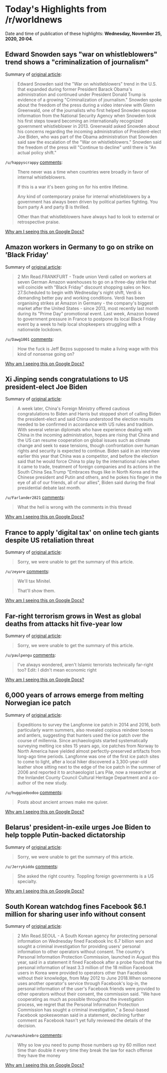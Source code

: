 # Today's Highlights from /r/worldnews

Date and time of publication of these highlights: **Wednesday, November 25, 2020, 20:04**.

## Edward Snowden says "war on whistleblowers" trend shows a "criminalization of journalism"

Summary of [original article](https://www.newsweek.com/edward-snowden-says-war-whistleblowers-trend-shows-criminalization-journalism-1550295):

> Edward Snowden said the "War on whistleblowers" trend in the U.S. that expanded during former President Barack Obama's administration and continued under President Donald Trump is evidence of a growing "Criminalization of journalism." Snowden spoke about the freedom of the press during a video interview with Glenn Greenwald, one of the journalists who first helped Snowden expose information from the National Security Agency when Snowden took his first steps toward becoming an internationally recognized government whistleblower in 2013. Greenwald asked Snowden about his concerns regarding the incoming administration of President-elect Joe Biden, who was part of the Obama administration that Snowden said saw the escalation of the "War on whistleblowers." Snowden said the freedom of the press will "Continue to decline" until there is "An actual policy shift."

`/u/happyscrappy` [comments](https://www.reddit.com/r/worldnews/comments/k0z444/edward_snowden_says_war_on_whistleblowers_trend/):

> There never was a time when countries were broadly in favor of internal whistleblowers.
> 
> If this is a war it's been going on for his entire lifetime.
> 
> Any kind of contemporary praise for internal whistleblowers by a government has always been driven by political parties fighting. You burn party A and party B is thrilled.
> 
> Other than that whistleblowers have always had to look to external or retrospective praise.

[Why am I seeing this on Google Docs?](https://docs.google.com/document/d/1Dc6We63vOXIZsc0op-Bt4abqkYjXzOigalQqFxmvvbM/edit?usp=sharing)

## Amazon workers in Germany to go on strike on 'Black Friday'

Summary of [original article](https://www.reuters.com/article/us-amazon-com-blackfriday-germany/amazon-workers-in-germany-to-go-on-strike-on-black-friday-idUSKBN2853B9):

> 2 Min Read.FRANKFURT - Trade union Verdi called on workers at seven German Amazon warehouses to go on a three-day strike that will coincide with "Black Friday" discount shopping sales on Nov. 27.Scheduled to begin with Wednesday's night shift, Verdi is demanding better pay and working conditions. Verdi has been organising strikes at Amazon in Germany - the company's biggest market after the United States - since 2013, most recently last month during its "Prime Day" promotional event. Last week, Amazon bowed to government pressure in France to postpone its local Black Friday event by a week to help local shopkeepers struggling with a nationwide lockdown.

`/u/Dawg1001` [comments](https://www.reddit.com/r/worldnews/comments/k12rw2/amazon_workers_in_germany_to_go_on_strike_on/):

> How the fuck is Jeff Bezos supposed to make a living wage with this kind of nonsense going on?

[Why am I seeing this on Google Docs?](https://docs.google.com/document/d/1Dc6We63vOXIZsc0op-Bt4abqkYjXzOigalQqFxmvvbM/edit?usp=sharing)

## Xi Jinping sends congratulations to US president-elect Joe Biden

Summary of [original article](https://www.scmp.com/news/china/politics/article/3111377/xi-jinping-sends-congratulations-us-president-elect-joe-biden):

> A week later, China's Foreign Ministry offered cautious congratulations to Biden and Harris but stopped short of calling Biden the president-elect and said China understood the election results needed to be confirmed in accordance with US rules and tradition. With several veteran diplomats who have experience dealing with China in the incoming administration, hopes are rising that China and the US can resume cooperation on global issues such as climate change and seek to ease tensions, though confrontation over human rights and security is expected to continue. Biden said in an interview earlier this year that China was a competitor, and before the election said that he would force China to play by the international rules when it came to trade, treatment of foreign companies and its actions in the South China Sea.Trump "Embraces thugs like in North Korea and the Chinese president and Putin and others, and he pokes his finger in the eye of all of our friends, all of our allies", Biden said during the final presidential debate last month.

`/u/Farlander2821` [comments](https://www.reddit.com/r/worldnews/comments/k0t6ek/xi_jinping_sends_congratulations_to_us/):

> What the hell is wrong with the comments in this thread

[Why am I seeing this on Google Docs?](https://docs.google.com/document/d/1Dc6We63vOXIZsc0op-Bt4abqkYjXzOigalQqFxmvvbM/edit?usp=sharing)

## France to apply 'digital tax' on online tech giants despite US retaliation threat

Summary of [original article](https://www.straitstimes.com/world/europe/france-to-apply-digital-tax-on-online-tech-giants-despite-us-retaliation-threat):

> Sorry, we were unable to get the summary of this article.

`/u/zeyore` [comments](https://www.reddit.com/r/worldnews/comments/k0rtyr/france_to_apply_digital_tax_on_online_tech_giants/):

> We'll tax Minitel. 
> 
> That'll show them.

[Why am I seeing this on Google Docs?](https://docs.google.com/document/d/1Dc6We63vOXIZsc0op-Bt4abqkYjXzOigalQqFxmvvbM/edit?usp=sharing)

## Far-right terrorism grows in West as global deaths from attacks hit five-year low

Summary of [original article](https://www.abc.net.au/news/2020-11-25/2020-global-terrorism-index-shows-decrease-in-attacks/12914044):

> Sorry, we were unable to get the summary of this article.

`/u/paulpengu` [comments](https://www.reddit.com/r/worldnews/comments/k0q7im/farright_terrorism_grows_in_west_as_global_deaths/):

> I've always wondered, aren't Islamic terrorists technically far-right too?
> Edit: I didn't mean economic right

[Why am I seeing this on Google Docs?](https://docs.google.com/document/d/1Dc6We63vOXIZsc0op-Bt4abqkYjXzOigalQqFxmvvbM/edit?usp=sharing)

## 6,000 years of arrows emerge from melting Norwegian ice patch

Summary of [original article](https://www.nationalgeographic.com/science/2020/11/6000-years-arrows-emerge-melting-norway-ice-patch/):

> Expeditions to survey the Langfonne ice patch in 2014 and 2016, both particularly warm summers, also revealed copious reindeer bones and antlers, suggesting that hunters used the ice patch over the course of millennia. Since archaeologists started systematically surveying melting ice sites 15 years ago, ice patches from Norway to North America have yielded almost perfectly-preserved artifacts from long-ago time periods. Langfonne was one of the first ice patch sites to come to light, after a local hiker discovered a 3,300-year-old leather shoe sitting next to the edge of the ice patch in the summer of 2006 and reported it to archaeologist Lars Pilø, now a researcher at the Innlandet County Council Cultural Heritage Department and a co-author of the new study.

`/u/huggiedoodoo` [comments](https://www.reddit.com/r/worldnews/comments/k0w83b/6000_years_of_arrows_emerge_from_melting/):

> Posts about ancient arrows make me quiver.

[Why am I seeing this on Google Docs?](https://docs.google.com/document/d/1Dc6We63vOXIZsc0op-Bt4abqkYjXzOigalQqFxmvvbM/edit?usp=sharing)

## Belarus' president-in-exile urges Joe Biden to help topple Putin-backed dictatorship

Summary of [original article](https://www.newsweek.com/belarus-president-exile-urges-joe-biden-help-topple-putin-backed-dictatorship-1550242):

> Sorry, we were unable to get the summary of this article.

`/u/Jerrykiddo` [comments](https://www.reddit.com/r/worldnews/comments/k0x7tk/belarus_presidentinexile_urges_joe_biden_to_help/):

> She asked the right country. Toppling foreign governments is a US specialty.

[Why am I seeing this on Google Docs?](https://docs.google.com/document/d/1Dc6We63vOXIZsc0op-Bt4abqkYjXzOigalQqFxmvvbM/edit?usp=sharing)

## South Korean watchdog fines Facebook $6.1 million for sharing user info without consent

Summary of [original article](https://www.reuters.com/article/us-facebook-southkorea-fine/south-korean-watchdog-fines-facebook-6-1-million-for-sharing-user-info-without-consent-idUSKBN2850YW):

> 2 Min Read.SEOUL - A South Korean agency for protecting personal information on Wednesday fined Facebook Inc 6.7 billion won and sought a criminal investigation for providing users' personal information to other operators without consent. The country's Personal Information Protection Commission, launched in August this year, said in a statement it fined Facebook after a probe found that the personal information of least 3.3 million of the 18 million Facebook users in Korea were provided to operators other than Facebook without their knowledge, from May 2012 to June 2018.When someone uses another operator's service through Facebook's log-in, the personal information of the user's Facebook friends were provided to other operators without their consent, the commission said. "We have cooperating as much as possible throughout the investigation process, we regret that the Personal Information Protection Commission has sought a criminal investigation," a Seoul-based Facebook spokeswoman said in a statement, declining further comment as Facebook hasn't yet fully reviewed the details of the decision.

`/u/nanashinebro` [comments](https://www.reddit.com/r/worldnews/comments/k0pn0p/south_korean_watchdog_fines_facebook_61_million/):

> Why so low you need to pump those numbers up try 60 million next time than double it every time they break the law for each offense they have the money

[Why am I seeing this on Google Docs?](https://docs.google.com/document/d/1Dc6We63vOXIZsc0op-Bt4abqkYjXzOigalQqFxmvvbM/edit?usp=sharing)

